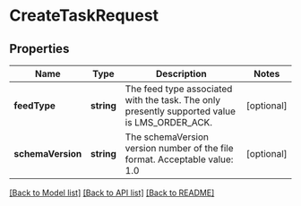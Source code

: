 # CreateTaskRequest

## Properties
Name | Type | Description | Notes
------------ | ------------- | ------------- | -------------
**feedType** | **string** | The feed type associated with the task. The only presently supported value is LMS_ORDER_ACK. | [optional] 
**schemaVersion** | **string** | The schemaVersion version number of the file format. Acceptable value: 1.0 | [optional] 

[[Back to Model list]](../README.md#documentation-for-models) [[Back to API list]](../README.md#documentation-for-api-endpoints) [[Back to README]](../README.md)


